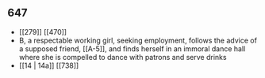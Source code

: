 ## 647
- [[279]] [[470]] 
- B, a respectable working girl, seeking employment, follows the advice of a supposed friend, [[A-5]], and finds herself in an immoral dance hall where she is compelled to dance with patrons and serve drinks
- [[14 | 14a]] [[738]] 


